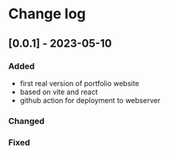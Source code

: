 # Change log

## [0.0.1] - 2023-05-10

### Added

- first real version of portfolio website
- based on vite and react
- github action for deployment to webserver

### Changed

### Fixed
